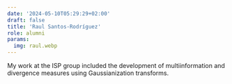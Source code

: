 ```yaml
---
date: '2024-05-10T05:29:29+02:00'
draft: false
title: 'Raul Santos-Rodríguez'
role: alumni
params:
  img: raul.webp
---
```


My work at the ISP group included the development of multiinformation and divergence measures using Gaussianization transforms.
